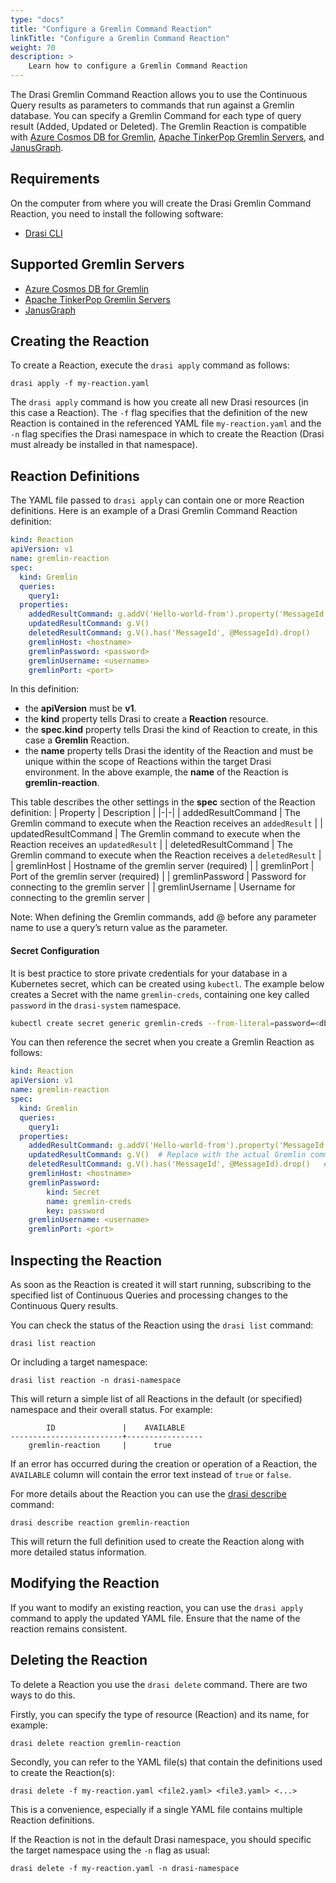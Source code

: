 ```yaml
---
type: "docs"
title: "Configure a Gremlin Command Reaction"
linkTitle: "Configure a Gremlin Command Reaction"
weight: 70
description: >
    Learn how to configure a Gremlin Command Reaction
---
```


The Drasi Gremlin Command Reaction allows you to use the Continuous Query results as parameters to commands that run against a Gremlin database. You can specify a Gremlin Command for each type of query result (Added, Updated or Deleted). The Gremlin Reaction is compatible with [Azure Cosmos DB for Gremlin](https://learn.microsoft.com/en-us/azure/cosmos-db/gremlin/introduction), [Apache TinkerPop Gremlin Servers](https://tinkerpop.apache.org/docs/3.4.4/reference/#gremlin-server), and [JanusGraph](https://janusgraph.org/).

## Requirements
On the computer from where you will create the Drasi Gremlin Command Reaction, you need to install the following software:
- [Drasi CLI](/reference/command-line-interface/) 

## Supported Gremlin Servers
- [Azure Cosmos DB for Gremlin](https://learn.microsoft.com/en-us/azure/cosmos-db/gremlin/introduction) 
- [Apache TinkerPop Gremlin Servers](https://tinkerpop.apache.org/docs/3.4.4/reference/#gremlin-server)
- [JanusGraph](https://janusgraph.org/)

## Creating the Reaction
To create a Reaction, execute the `drasi apply` command as follows:

```text
drasi apply -f my-reaction.yaml
```

The `drasi apply` command is how you create all new Drasi resources (in this case a Reaction). The `-f` flag specifies that the definition of the new Reaction is contained in the referenced YAML file `my-reaction.yaml` and the `-n` flag specifies the Drasi namespace in which to create the Reaction (Drasi must already be installed in that namespace).

## Reaction Definitions
The YAML file passed to `drasi apply` can contain one or more Reaction definitions. Here is an example of a Drasi Gremlin Command Reaction definition:
```yaml
kind: Reaction
apiVersion: v1
name: gremlin-reaction
spec:
  kind: Gremlin
  queries:
    query1:
  properties: 
    addedResultCommand: g.addV('Hello-world-from').property('MessageId', @MessageId).property('name',@MessageFrom)
    updatedResultCommand: g.V()
    deletedResultCommand: g.V().has('MessageId', @MessageId).drop()
    gremlinHost: <hostname>
    gremlinPassword: <password>
    gremlinUsername: <username>
    gremlinPort: <port>
```

In this definition: 
- the **apiVersion** must be **v1**.
- the **kind** property tells Drasi to create a **Reaction** resource.
- the **spec.kind** property tells Drasi the kind of Reaction to create, in this case a **Gremlin** Reaction. 
- the **name** property tells Drasi the identity of the Reaction and must be unique within the scope of Reactions within the target Drasi environment. In the above example, the **name** of the Reaction is **gremlin-reaction**.

This table describes the other settings in the **spec** section of the Reaction definition:
| Property | Description |
|-|-|
| addedResultCommand | The Gremlin command to execute when the Reaction receives an `addedResult` |
| updatedResultCommand | The Gremlin command to execute when the Reaction receives an `updatedResult` |
| deletedResultCommand | The Gremlin command to execute when the Reaction receives a `deletedResult` |
| gremlinHost | Hostname of the gremlin server (required) |
| gremlinPort | Port of the gremlin server (required) |
| gremlinPassword | Password for connecting to the gremlin server |
| gremlinUsername | Username for connecting to the gremlin server |

Note: When defining the Gremlin commands, add @ before any parameter name to use a query’s return value as the parameter.

#### Secret Configuration
It is best practice to store private credentials for your database in a Kubernetes secret, which can be created using `kubectl`. The example below creates a Secret with the name `gremlin-creds`, containing one key called `password` in the `drasi-system` namespace.

```bash
kubectl create secret generic gremlin-creds --from-literal=password=<db-password> -n drasi-system
```

You can then reference the secret when you create a Gremlin Reaction as follows:
```yaml
kind: Reaction
apiVersion: v1
name: gremlin-reaction
spec:
  kind: Gremlin
  queries:
    query1:
  properties: 
    addedResultCommand: g.addV('Hello-world-from').property('MessageId', @MessageId).property('name',@MessageFrom) # Replace with the actual Gremlin command
    updatedResultCommand: g.V()  # Replace with the actual Gremlin command
    deletedResultCommand: g.V().has('MessageId', @MessageId).drop()   # Replace with the actual Gremlin command
    gremlinHost: <hostname>
    gremlinPassword: 
        kind: Secret
        name: gremlin-creds
        key: password
    gremlinUsername: <username>
    gremlinPort: <port>
```


## Inspecting the Reaction
As soon as the Reaction is created it will start running, subscribing to the specified list of Continuous Queries and processing changes to the Continuous Query results.

You can check the status of the Reaction using the `drasi list` command:

```text
drasi list reaction
```

Or including a target namespace:

```text
drasi list reaction -n drasi-namespace
```

This will return a simple list of all Reactions in the default (or specified) namespace and their overall status. For example:

```
        ID               |    AVAILABLE
-------------------------+-----------------
    gremlin-reaction     |      true
```

If an error has occurred during the creation or operation of a Reaction, the `AVAILABLE` column will contain the error text instead of `true` or `false`.

For more details about the Reaction you can use the [drasi describe](/reference/command-line-interface#drasi-describe) command:

```text
drasi describe reaction gremlin-reaction
```

This will return the full definition used to create the Reaction along with more detailed status information.


## Modifying the Reaction
If you want to modify an existing reaction, you can use the `drasi apply` command to apply the updated YAML file. Ensure that the name of the reaction remains consistent.

## Deleting the Reaction
To delete a Reaction you use the `drasi delete` command. There are two ways to do this. 

Firstly, you can specify the type of resource (Reaction) and its name, for example:

```text
drasi delete reaction gremlin-reaction
```

Secondly, you can refer to the YAML file(s) that contain the definitions used to create the Reaction(s):

```text
drasi delete -f my-reaction.yaml <file2.yaml> <file3.yaml> <...>
```

This is a convenience, especially if a single YAML file contains multiple Reaction definitions. 

If the Reaction is not in the default Drasi namespace, you should specific the target namespace using the `-n` flag as usual:

```text
drasi delete -f my-reaction.yaml -n drasi-namespace
```